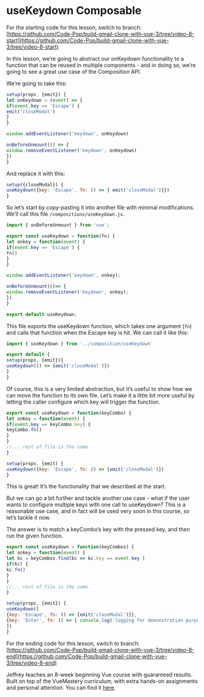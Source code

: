 # useKeydown Composable

For the starting code for this lesson, switch to branch: [https://github.com/Code-Pop/build-gmail-clone-with-vue-3/tree/video-8-start](https://github.com/Code-Pop/build-gmail-clone-with-vue-3/tree/video-8-start)

In this lesson, we’re going to abstract our onKeydown functionality to a function that can be reused in multiple components - and in doing so, we’re going to see a great use case of the Composition API.

We’re going to take this:

```javascript
setup(props, {emit}) {
let onKeydown = (event) => {
if(event.key == 'Escape') {
emit('closeModal')
}
}

window.addEventListener('keydown', onKeydown)

onBeforeUnmount(() => {
window.removeEventListener('keydown', onKeydown)
})
}
```

And replace it with this:

```javascript
setup({closeModal}) {
useKeydown({key: 'Escape', fn: () => { emit('closeModal')}})
}
```

So let’s start by copy-pasting it into another file with minimal modifications. We’ll call this file `/compositions/useKeydown.js`.

```javascript
import { onBeforeUnmount } from 'vue';

export const useKeydown = function(fn) {
let onkey = function(event) {
if(event.key == 'Escape') {
fn()
}
}

window.addEventListener('keydown', onkey);

onBeforeUnmount(()=> {
window.removeEventListener('keydown', onkey);
})
}

export default useKeydown;
```

This file exports the useKeydown function, which takes one argument (`fn`) and calls that function when the Escape key is hit. We can call it like this:

```javascript
import { useKeydown } from '../composition/useKeydown'

export default {
setup(props, {emit}){
useKeydown(() => {emit('closeModal')})
}
}
```

Of course, this is a very limited abstraction, but it’s useful to show how we can move the function to its own file. Let’s make it a little bit more useful by letting the caller configure which key will trigger the function.

```javascript
export const useKeydown = function(keyCombo) {
let onKey = function(event) {
if(event.key == keyCombo.key) {
keyCombo.fn()
}
}
//... rest of file is the same
}
```

```javascript
setup(props, {emit) {
useKeydown({key: 'Escape', fn: () => {emit('closeModal')})
}
```

This is great! It’s the functionality that we described at the start.

But we can go a bit further and tackle another use case - what if the user wants to configure multiple keys with one call to useKeydown? This is a reasonable use case, and in fact will be used very soon in this course, so let’s tackle it now.

The answer is to match a keyCombo’s key with the pressed key, and then run the given function.

```javascript
export const useKeydown = function(keyCombos) {
let onkey = function(event) {
let kc = keyCombos.find(kc => kc.key == event.key )
if(kc) {
kc.fn()
}
}
//... rest of file is the same
}
```

```javascript
setup(props, {emit}) {
useKeydown([
{key: 'Escape', fn: () => {emit('closeModal')}},
{key: 'Enter', fn: () => { console.log('logging for demonstration purposes') }
])
}
```

For the ending code for this lesson, switch to branch: [https://github.com/Code-Pop/build-gmail-clone-with-vue-3/tree/video-8-end](https://github.com/Code-Pop/build-gmail-clone-with-vue-3/tree/video-8-end)

Jeffrey teaches an 8-week beginning Vue course with guaranteed results. Built on top of the VueMastery curriculum, with extra hands-on assignments and personal attention. You can find it [here](https://vuemastery--vuetraining.thrivecart.com/vue-training/).